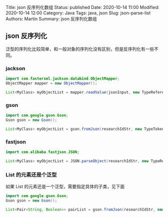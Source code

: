 Title: json 反序列化数组
Status: published
Date: 2020-10-14 11:00
Modified: 2020-10-14 12:00
Category: Java
Tags: java, json
Slug: json-parse-list
Authors: Martin
Summary: json 反序列化数组

## json 反序列化

泛型的序列化比较简单，和一般对象的序列化没有区别，但是反序列化有一些不同。

### jackson

```java
import com.fasterxml.jackson.databind.ObjectMapper;
ObjectMapper mapper = new ObjectMapper();

List<MyClass> myObjectList = mapper.readValue(jsonInput, new TypeReference<List<MyClass>>(){});
```

### gson

```java
import com.google.gson.Gson;
Gson gson = new Gson();

List<MyClass> myObjectList = gson.fromJson(researchIdStr, new TypeToken<List<MyClass>>(){}.getType());
```

### fastjson

```java
import com.alibaba.fastjson.JSON;

List<MyClass> myObjectList = JSON.parseObject(researchIdStr, new TypeReference<List<MyClass>>(){});
```

### List 的元素还是个泛型

如果 List 的元素还是一个泛型，需要指定具体的子类，见下面

```java
import com.google.gson.Gson;
Gson gson = new Gson();

List<Pair<String, Boolean>> pairList = gson.fromJson(researchIdStr, new TypeToken<List<ImmutablePair<String, Boolean>>>(){}.getType());
```



